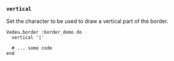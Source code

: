 ### `vertical`
Set the character to be used to draw a vertical part of the border.

    Vedeu.border :border_demo do
      vertical '|'

      # ... some code
    end
